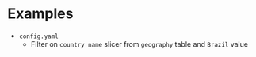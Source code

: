# Examples

- `config.yaml`
  - Filter on `country name` slicer from `geography` table and `Brazil` value